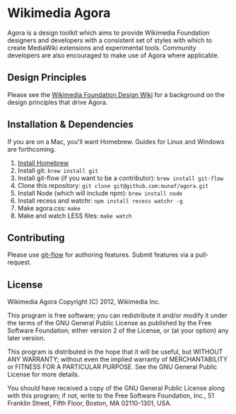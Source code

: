 Wikimedia Agora
=================

Agora is a design toolkit which aims to provide Wikimedia Foundation designers and developers with a consistent set of styles with which to create MediaWiki extensions and experimental tools. Community developers are also encouraged to make use of Agora where applicable. 

Design Principles
-----------------

Please see the [Wikimedia Foundation Design Wiki](http://www.mediawiki.org/wiki/Wikimedia_Foundation_Design) for a background on the design principles that drive Agora.

Installation & Dependencies
---------------------------

If you are on a Mac, you'll want Homebrew. Guides for Linux and Windows are forthcoming.

1. [Install Homebrew](https://github.com/mxcl/homebrew/wiki/installation)
2. Install git: `brew install git`
3. Install git-flow (if you want to be a contributor): `brew install git-flow`
4. Clone this repository: `git clone git@github.com:munaf/agora.git`
5. Install Node (which will include npm): `brew install node`
6. Install recess and watchr: `npm install recess watchr -g`
7. Make agora.css: `make`
8. Make and watch LESS files: `make watch`

Contributing
------------

Please use [git-flow](http://jeffkreeftmeijer.com/2010/why-arent-you-using-git-flow/) for authoring features. Submit features via a pull-request.

License
-------

Wikimedia Agora
Copyright (C) 2012, Wikimedia Inc.

This program is free software; you can redistribute it and/or
modify it under the terms of the GNU General Public License
as published by the Free Software Foundation; either version 2
of the License, or (at your option) any later version.

This program is distributed in the hope that it will be useful,
but WITHOUT ANY WARRANTY; without even the implied warranty of
MERCHANTABILITY or FITNESS FOR A PARTICULAR PURPOSE.  See the
GNU General Public License for more details.

You should have received a copy of the GNU General Public License
along with this program; if not, write to the Free Software
Foundation, Inc., 51 Franklin Street, Fifth Floor, Boston, MA  02110-1301, USA.